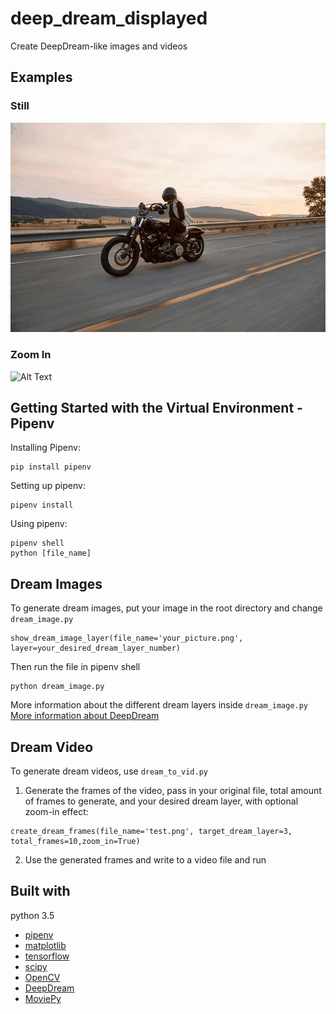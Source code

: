 # deep_dream_displayed
Create DeepDream-like images and videos
## Examples
### Still 
![Alt Text](test_still.gif)
### Zoom In
![Alt Text](test_zoom_in.gif)


## Getting Started with the Virtual Environment - Pipenv
Installing Pipenv:
```
pip install pipenv
```
Setting up pipenv:
```
pipenv install
```
Using pipenv:
```
pipenv shell
python [file_name]
```

## Dream Images
To generate dream images, put your image in the root directory and change ```dream_image.py```
```
show_dream_image_layer(file_name='your_picture.png', layer=your_desired_dream_layer_number)
```
Then run the file in pipenv shell
```
python dream_image.py
```
More information about the different dream layers inside ```dream_image.py```
[More information about DeepDream](https://github.com/Hvass-Labs/TensorFlow-Tutorials/blob/master/14_DeepDream.ipynb)

## Dream Video
To generate dream videos, use ```dream_to_vid.py```
1. Generate the frames of the video, pass in your original file, total amount of frames to generate, and your desired dream layer, with optional zoom-in effect:
```
create_dream_frames(file_name='test.png', target_dream_layer=3, total_frames=10,zoom_in=True)
```
2. Use the generated frames and write to a video file and run

## Built with
python 3.5
* [pipenv](https://pypi.org/project/pipenv/)
* [matplotlib](https://pypi.org/project/matplotlib/) 
* [tensorflow](https://www.tensorflow.org/)
* [scipy](https://pypi.org/project/scipy/)
* [OpenCV](https://pypi.org/project/opencv-python/)
* [DeepDream](https://github.com/Hvass-Labs/TensorFlow-Tutorials/blob/master/14_DeepDream.ipynb)
* [MoviePy](https://pypi.org/project/moviepy/)

